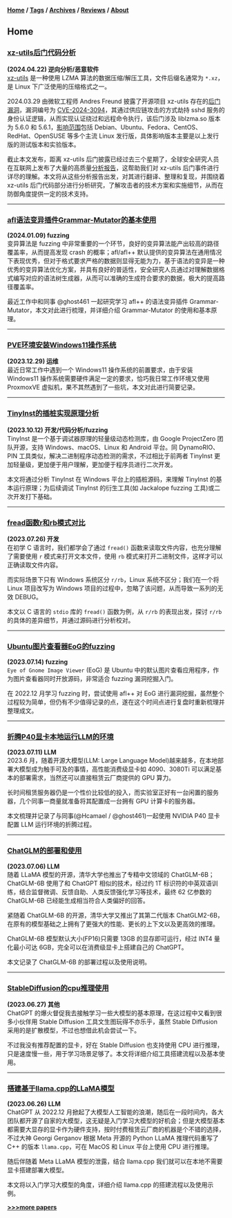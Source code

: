 **[Home](./README.md) / [Tags](./tags.md) / [Archives](./archives.md) / [Reviews](https://github.com/0x7Fancy/0x7Fancy.github.io/issues) / [About](./about.md)**

## **Home**

### [xz-utils后门代码分析](papers/xz-utils后门代码分析)
**(2024.04.22) 逆向分析/恶意软件**  
[xz-utils](https://github.com/tukaani-project/xz) 是一种使用 LZMA 算法的数据压缩/解压工具，文件后缀名通常为 `*.xz`，是 Linux 下广泛使用的压缩格式之一。

2024.03.29 由微软工程师 Andres Freund 披露了开源项目 xz-utils 存在的[后门漏洞](https://www.openwall.com/lists/oss-security/2024/03/29/4)，漏洞编号为 [CVE-2024-3094](https://cve.mitre.org/cgi-bin/cvename.cgi?name=CVE-2024-3094)，其通过供应链攻击的方式劫持 sshd 服务的身份认证逻辑，从而实现认证绕过和远程命令执行，该后门涉及 liblzma.so 版本为 5.6.0 和 5.6.1，[影响范围](https://mp.weixin.qq.com/s/CFuqNN36M9DgO1FAGVy5GA)包括 Debian、Ubuntu、Fedora、CentOS、RedHat、OpenSUSE 等多个主流 Linux 发行版，具体影响版本主要是以上发行版的测试版本和实验版本。

截止本文发布，距离 xz-utils 后门披露已经过去三个星期了，全球安全研究人员在互联网上发布了大量的高质量[分析报告](#references)，这帮助我们对 xz-utils 后门事件进行详尽的理解。本文将从这些分析报告出发，对其进行翻译、整理和复现，并围绕着 xz-utils 后门代码部分进行分析研究，了解攻击者的技术方案和实施细节，从而在防御角度提供一定的技术支持。

----------------

### [afl语法变异插件Grammar-Mutator的基本使用](papers/afl语法变异插件Grammar-Mutator的基本使用)
**(2024.01.09) fuzzing**  
变异算法是 fuzzing 中非常重要的一个环节，良好的变异算法能产出较高的路径覆盖率，从而提高发现 crash 的概率；afl/afl++ 默认提供的变异算法在通用情况下表现优秀，但对于格式要求严格的数据则显得无能为力，基于语法的变异是一种优秀的变异算法优化方案，并具有良好的普适性，安全研究人员通过对理解数据格式编写对应的语法树生成器，从而可以准确的生成符合要求的数据，极大的提高路径覆盖率。

最近工作中和同事 @ghost461 一起研究学习 afl++ 的语法变异插件 Grammar-Mutator，本文对此进行梳理，并详细介绍 Grammar-Mutator 的使用和基本原理。

----------------

### [PVE环境安装Windows11操作系统](papers/PVE环境安装Windows11操作系统)
**(2023.12.29) 运维**  
最近日常工作中遇到一个 Windows11 操作系统的前置要求，由于安装 Windows11 操作系统需要硬件满足一定的要求，恰巧我日常工作环境又使用 ProxmoxVE 虚拟机，果不其然遇到了一些坑，本文对此进行简要记录。

----------------

### [TinyInst的插桩实现原理分析](papers/TinyInst的插桩实现原理分析)
**(2023.10.12) 开发/代码分析/fuzzing**  
TinyInst 是一个基于调试器原理的轻量级动态检测库，由 Google ProjectZero 团队开源，支持 Windows、macOS、Linux 和 Android 平台。同 DynamoRIO、PIN 工具类似，解决二进制程序动态检测的需求，不过相比于前两者 TinyInst 更加轻量级，更加便于用户理解，更加便于程序员进行二次开发。

本文将通过分析 TinyInst 在 Windows 平台上的插桩源码，来理解 TinyInst 的基本运行原理；为后续调试 TinyInst 的衍生工具(如 Jackalope fuzzing 工具)或二次开发打下基础。

----------------

### [fread函数r和rb模式对比](papers/fread函数r和rb模式对比)
**(2023.07.26) 开发**  
在初学 C 语言时，我们都学会了通过 `fread()` 函数来读取文件内容，也充分理解了需要使用 `r` 模式来打开文本文件，使用 `rb` 模式来打开二进制文件，这样才可以正确读取文件内容。

而实际场景下只有 Windows 系统区分 `r/rb`，Linux 系统不区分；我们在一个将 Linux 项目改写为 Windows 项目的过程中，忽略了该问题，从而导致一系列的无效 DEBUG。

本文以 C 语言的 `stdio` 库的 `fread()` 函数为例，从 `r/rb` 的表现出发，探讨 `r/rb` 的具体的差异细节，并通过源码进行分析校对。

----------------

### [Ubuntu图片查看器EoG的fuzzing](papers/Ubuntu图片查看器EoG的fuzzing)
**(2023.07.14) fuzzing**  
`Eye of Gnome Image Viewer` (EoG) 是 Ubuntu 中的默认图片查看应用程序，作为图片查看器同时开放源码，非常适合 fuzzing 漏洞挖掘入门。

在 2022.12 月学习 fuzzing 时，尝试使用 afl++ 对 EoG 进行漏洞挖掘，虽然整个过程较为简单，但仍有不少值得记录的点，遂在这个时间点进行复盘时重新梳理并整理成文。

----------------

### [折腾P40显卡本地运行LLM的环境](papers/折腾P40显卡本地运行LLM的环境)
**(2023.07.11) LLM**  
2023.6 月，随着开源大模型(LLM: Large Language Model)越来越多，在本地部署大模型成为触手可及的事情，高性能消费级显卡如 4090、3080Ti 可以满足基本的部署需求，当然还可以直接租赁云厂商提供的 GPU 算力。

长时间租赁服务器仍是一个性价比较低的投入，而实验室正好有一台闲置的服务器，几个同事一商量就准备将其配置成一台拥有 GPU 计算卡的服务器。

本文梳理并记录了与同事(@Hcamael / @ghost461)一起使用 NVIDIA P40 显卡配置 LLM 运行环境的折腾过程。

----------------

### [ChatGLM的部署和使用](papers/ChatGLM的部署和使用)
**(2023.07.06) LLM**  
随着 LLaMA 模型的开源，清华大学也推出了专精中文领域的 ChatGLM-6B；ChatGLM-6B 使用了和 ChatGPT 相似的技术，经过约 1T 标识符的中英双语训练，结合监督微调、反馈自助、人类反馈强化学习等技术，最终 62 亿参数的 ChatGLM-6B 已经能生成相当符合人类偏好的回答。

紧随着 ChatGLM-6B 的开源，清华大学又推出了其第二代版本 ChatGLM2-6B，在原有的模型基础之上拥有了更强大的性能、更长的上下文以及更高效的推理。

ChatGLM-6B 模型默认大小(FP16)只需要 13GB 的显存即可运行，经过 INT4 量化最小可达 6GB，完全可以在消费级显卡上搭建自己的 ChatGPT。

本文记录了 ChatGLM-6B 的部署过程以及使用说明。

----------------

### [StableDiffusion的cpu推理使用](papers/StableDiffusion的cpu推理使用)
**(2023.06.27) 其他**  
ChatGPT 的爆火督促我去接触学习一些大模型的基本原理，在这过程中又看到很多小伙伴用 Stable Diffusion 工具文生图玩得不亦乐乎，虽然 Stable Diffusion 采用的是扩散模型，不过也想借此机会尝试一下。

不过我没有推荐配置的显卡，好在 Stable Diffusion 也支持使用 CPU 进行推理，只是速度慢一些，用于学习场景足够了。本文将详细介绍工具搭建流程以及基本使用。

----------------

### [搭建基于llama.cpp的LLaMA模型](papers/搭建基于llama.cpp的LLaMA模型)
**(2023.06.26) LLM**  
ChatGPT 从 2022.12 月掀起了大模型人工智能的浪潮，随后在一段时间内，各大团队都开源了自家的大模型，这无疑是入门学习大模型的好机会；但是大模型基本都需要大显存的显卡作为硬件支持，按时付费租赁云厂商的机器是个不错的选择，不过大神 Georgi Gerganov 根据 Meta 开源的 Python LLaMA 推理代码重写了 C++ 的版本 `llama.cpp`，可在 MacOS 和 Linux 平台上使用 CPU 进行推理。

随后伴随着 Meta LLaMA 模型的泄露，结合 llama.cpp 我们就可以在本地不需要显卡搭建部署大模型。

本文将以入门学习大模型的角度，详细介绍 llama.cpp 的搭建流程以及使用示例。



**[>>>more papers](archives.md)**